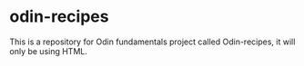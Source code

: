 # odin-recipes
This is a repository for Odin fundamentals project called Odin-recipes, it will only be using HTML.